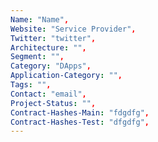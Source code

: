 ```yaml
--- 
Name: "Name", 
Website: "Service Provider", 
Twitter: "twitter", 
Architecture: "",
Segment: "",
Category: "DApps",
Application-Category: "",
Tags: "",
Contact: "email",
Project-Status: "",
Contract-Hashes-Main: "fdgdfg",
Contract-Hashes-Test: "dfgdfg",
--- 
```

<!--lang:en--> 

<!--lang:es--] 

<!--lang:de--] 

<!--lang:fr--] 

<!--lang:pl--] 

<!--lang:uk--] 

[!--lang:*--> 